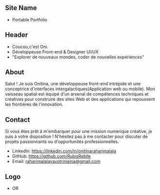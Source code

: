 ## Site Name
- Portable Portfolio

## Header
- Coucou,c'est Oni. 
- Développeuse Front-end & Designer UI/UX
- "Explorer de nouveaux mondes, coder de nouvelles expériences"

## About
Salut ! Je suis Onitina, une développeuse front-end intrépide et une conceptrice d'interfaces intergalactiques(Application web ou mobile). Mon vaisseau spatial est équipé d'un arsenal de compétences techniques et créatives pour construire des sites Web et des applications qui repoussent les frontières de l'innovation.


## Contact
Si vous êtes prêt à m'embarquer pour une mission numerique créative, je suis à votre disposition ! N'hésitez pas à me contacter pour discuter de projets passionnants ou d'opportunités professionnelles.
- LinkedIn: https://linkedin.com/in/onitinaraharimalala
- GitHub: https://github.com/RubisReblle
- Email: raharimalalayavotriniaina@gmail.com

## Logo
- OR